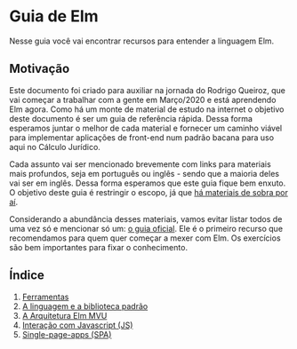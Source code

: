# Guia de Elm

Nesse guia você vai encontrar recursos para entender a linguagem Elm.

## Motivação
Este documento foi criado para auxiliar na jornada do Rodrigo Queiroz, que vai começar a trabalhar com a gente em Março/2020 e está aprendendo Elm agora. Como há um monte de material de estudo na internet o objetivo deste documento é ser um guia de referência rápida. Dessa forma esperamos juntar o melhor de cada material e fornecer um caminho viável para implementar aplicações de front-end num padrão bacana para uso aqui no Cálculo Jurídico.

Cada assunto vai ser mencionado brevemente com links para materiais mais profundos, seja em português ou inglês - sendo que a maioria deles vai ser em inglês. Dessa forma esperamos que este guia fique bem enxuto. O objetivo deste guia é restringir o escopo, já que [há materiais de sobra por aí](https://github.com/sporto/awesome-elm).

Considerando a abundância desses materiais, vamos evitar listar todos de uma vez só e mencionar só um: [o guia oficial](https://guide.elm-lang.org/). Ele é o primeiro recurso que recomendamos para quem quer começar a mexer com Elm. Os exercícios são bem importantes para fixar o conhecimento.


## Índice

1. [Ferramentas](ferramentas.md)
2. [A linguagem e a biblioteca padrão](linguagem_stdlib.md)
3. [A Arquitetura Elm MVU](elm_arch.md)
4. [Interação com Javascript (JS)](js_interop.md)
5. [Single-page-apps (SPA)](spa.md)
